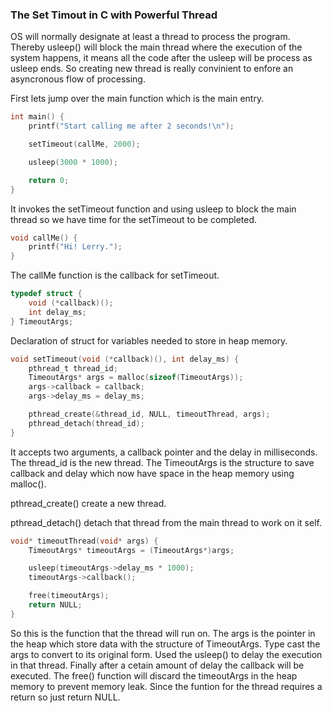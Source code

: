 ### The Set Timout in C with Powerful Thread ###

OS will normally designate at least a thread to process the program.
Thereby usleep() will block the main thread where the execution of
the system happens, it means all the code after the usleep will be
process as usleep ends. So creating new thread is really convinient
to enfore an asyncronous flow of processing.

First lets jump over the main function which is the main entry.

```c
int main() {
    printf("Start calling me after 2 seconds!\n");

    setTimeout(callMe, 2000);

    usleep(3000 * 1000);

    return 0;
}
```

It invokes the setTimeout function and using usleep to block the main
thread so we have time for the setTimeout to be completed.

```c
void callMe() {
    printf("Hi! Lerry.");
}
```

The callMe function is the callback for setTimeout.

```c
typedef struct {
    void (*callback)();
    int delay_ms;
} TimeoutArgs;
```

Declaration of struct for variables needed to store in heap memory.

```c
void setTimeout(void (*callback)(), int delay_ms) {
    pthread_t thread_id;
    TimeoutArgs* args = malloc(sizeof(TimeoutArgs));
    args->callback = callback;
    args->delay_ms = delay_ms;

    pthread_create(&thread_id, NULL, timeoutThread, args);
    pthread_detach(thread_id);
}
```

It accepts two arguments, a callback pointer and the delay in
milliseconds. The thread_id is the new thread. The TimeoutArgs is 
the structure to save callback and delay which now have space in
the heap memory using malloc().

pthread_create() create a new
thread.

pthread_detach() detach that thread from the main thread to work
on it self.

```c
void* timeoutThread(void* args) {
    TimeoutArgs* timeoutArgs = (TimeoutArgs*)args;

    usleep(timeoutArgs->delay_ms * 1000);
    timeoutArgs->callback();

    free(timeoutArgs);
    return NULL;
}
```

So this is the function that the thread will run on. The args
is the pointer in the heap which store data with the structure of
TimeoutArgs. Type cast the args to convert to its original form.
Used the usleep() to delay the execution in that thread. Finally
after a cetain amount of delay the callback will be executed. The
free() function will discard the timeoutArgs in the heap memory to
prevent memory leak. Since the funtion for the thread requires a
return so just return NULL.

